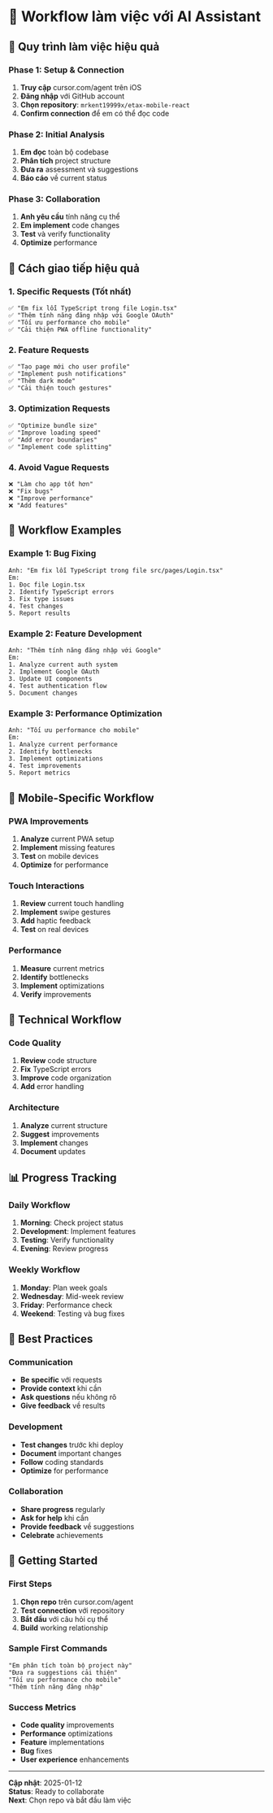 # 🤖 Workflow làm việc với AI Assistant

## 🎯 **Quy trình làm việc hiệu quả**

### **Phase 1: Setup & Connection**
1. **Truy cập** cursor.com/agent trên iOS
2. **Đăng nhập** với GitHub account
3. **Chọn repository**: `mrkent19999x/etax-mobile-react`
4. **Confirm connection** để em có thể đọc code

### **Phase 2: Initial Analysis**
1. **Em đọc** toàn bộ codebase
2. **Phân tích** project structure
3. **Đưa ra** assessment và suggestions
4. **Báo cáo** về current status

### **Phase 3: Collaboration**
1. **Anh yêu cầu** tính năng cụ thể
2. **Em implement** code changes
3. **Test** và verify functionality
4. **Optimize** performance

## 💬 **Cách giao tiếp hiệu quả**

### **1. Specific Requests (Tốt nhất)**
```
✅ "Em fix lỗi TypeScript trong file Login.tsx"
✅ "Thêm tính năng đăng nhập với Google OAuth"
✅ "Tối ưu performance cho mobile"
✅ "Cải thiện PWA offline functionality"
```

### **2. Feature Requests**
```
✅ "Tạo page mới cho user profile"
✅ "Implement push notifications"
✅ "Thêm dark mode"
✅ "Cải thiện touch gestures"
```

### **3. Optimization Requests**
```
✅ "Optimize bundle size"
✅ "Improve loading speed"
✅ "Add error boundaries"
✅ "Implement code splitting"
```

### **4. Avoid Vague Requests**
```
❌ "Làm cho app tốt hơn"
❌ "Fix bugs"
❌ "Improve performance"
❌ "Add features"
```

## 🚀 **Workflow Examples**

### **Example 1: Bug Fixing**
```
Anh: "Em fix lỗi TypeScript trong file src/pages/Login.tsx"
Em: 
1. Đọc file Login.tsx
2. Identify TypeScript errors
3. Fix type issues
4. Test changes
5. Report results
```

### **Example 2: Feature Development**
```
Anh: "Thêm tính năng đăng nhập với Google"
Em:
1. Analyze current auth system
2. Implement Google OAuth
3. Update UI components
4. Test authentication flow
5. Document changes
```

### **Example 3: Performance Optimization**
```
Anh: "Tối ưu performance cho mobile"
Em:
1. Analyze current performance
2. Identify bottlenecks
3. Implement optimizations
4. Test improvements
5. Report metrics
```

## 📱 **Mobile-Specific Workflow**

### **PWA Improvements**
1. **Analyze** current PWA setup
2. **Implement** missing features
3. **Test** on mobile devices
4. **Optimize** for performance

### **Touch Interactions**
1. **Review** current touch handling
2. **Implement** swipe gestures
3. **Add** haptic feedback
4. **Test** on real devices

### **Performance**
1. **Measure** current metrics
2. **Identify** bottlenecks
3. **Implement** optimizations
4. **Verify** improvements

## 🔧 **Technical Workflow**

### **Code Quality**
1. **Review** code structure
2. **Fix** TypeScript errors
3. **Improve** code organization
4. **Add** error handling

### **Architecture**
1. **Analyze** current structure
2. **Suggest** improvements
3. **Implement** changes
4. **Document** updates

## 📊 **Progress Tracking**

### **Daily Workflow**
1. **Morning**: Check project status
2. **Development**: Implement features
3. **Testing**: Verify functionality
4. **Evening**: Review progress

### **Weekly Workflow**
1. **Monday**: Plan week goals
2. **Wednesday**: Mid-week review
3. **Friday**: Performance check
4. **Weekend**: Testing và bug fixes

## 🎯 **Best Practices**

### **Communication**
- **Be specific** với requests
- **Provide context** khi cần
- **Ask questions** nếu không rõ
- **Give feedback** về results

### **Development**
- **Test changes** trước khi deploy
- **Document** important changes
- **Follow** coding standards
- **Optimize** for performance

### **Collaboration**
- **Share progress** regularly
- **Ask for help** khi cần
- **Provide feedback** về suggestions
- **Celebrate** achievements

## 🚀 **Getting Started**

### **First Steps**
1. **Chọn repo** trên cursor.com/agent
2. **Test connection** với repository
3. **Bắt đầu** với câu hỏi cụ thể
4. **Build** working relationship

### **Sample First Commands**
```
"Em phân tích toàn bộ project này"
"Đưa ra suggestions cải thiện"
"Tối ưu performance cho mobile"
"Thêm tính năng đăng nhập"
```

### **Success Metrics**
- **Code quality** improvements
- **Performance** optimizations
- **Feature** implementations
- **Bug** fixes
- **User experience** enhancements

---
**Cập nhật**: 2025-01-12  
**Status**: Ready to collaborate  
**Next**: Chọn repo và bắt đầu làm việc